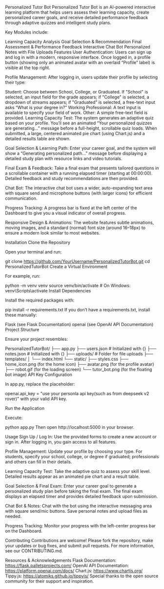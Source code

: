 Personalized Tutor Bot
Personalized Tutor Bot is an AI-powered interactive learning platform that helps users assess their learning capacity, create personalized career goals, and receive detailed performance feedback through adaptive quizzes and intelligent study plans.

Key Modules include:

Learning Capacity Analysis
Goal Selection & Recommendation
Final Assessment & Performance Feedback
Interactive Chat Bot
Personalized Notes with File Uploads
Features
User Authentication:
Users can sign up and log in with a modern, responsive interface. Once logged in, a profile button (showing only an animated avatar with an overlaid “Profile” label) is visible at the top right.

Profile Management:
After logging in, users update their profile by selecting their type:

Student: Choose between School, College, or Graduated. If "School" is selected, an input field for the grade appears; if "College" is selected, a dropdown of streams appears; if "Graduated" is selected, a free-text input asks “What is your degree in?”
Working Professional: A text input is available to specify your field of work.
Other: A simple free-text field is provided.
Learning Capacity Test:
The system generates an adaptive quiz based on your profile. You’ll see an animated “Your personalized quizzes are generating…” message before a full-height, scrollable quiz loads. When submitted, a large, centered animated pie chart (using Chart.js) and a detailed results table are shown.

Goal Selection & Learning Path:
Enter your career goal, and the system will show a “Generating personalized path…” message before displaying a detailed study plan with resource links and video tutorials.

Final Exam & Feedback:
Take a final exam that presents tailored questions in a scrollable container with a running elapsed timer (starting at 00:00:00). Detailed feedback and study recommendations are then provided.

Chat Bot:
The interactive chat bot uses a wider, auto-expanding text area with square send and microphone buttons (with larger icons) for efficient communication.

Progress Tracking:
A progress bar is fixed at the left center of the Dashboard to give you a visual indicator of overall progress.

Responsive Design & Animations:
The website features subtle animations, moving images, and a standard (normal) font size (around 16–18px) to ensure a modern look similar to most websites.

Installation
Clone the Repository

Open your terminal and run:

git clone https://github.com/YourUsername/PersonalizedTutorBot.git
cd PersonalizedTutorBot
Create a Virtual Environment

For example, run:

python -m venv venv
source venv/bin/activate   # On Windows: venv\Scripts\activate
Install Dependencies

Install the required packages with:

pip install -r requirements.txt
If you don’t have a requirements.txt, install these manually:

Flask (see Flask Documentation)
openai (see OpenAI API Documentation)
Project Structure

Ensure your project resembles:

PersonalizedTutorBot/
├── app.py
├── users.json          # Initialized with {}
├── notes.json          # Initialized with {}
├── uploads/            # Folder for file uploads
├── templates/
│     └── index.html
└── static/
      ├── styles.css
      ├── home_icon.png    (for the home icon)
      ├── avatar.png       (for the profile avatar)
      ├── robot.gif        (for the loading screen)
      └── tutor_bot.png    (for the floating bot image)
API Key Configuration

In app.py, replace the placeholder:

openai.api_key = "use your personla api key(such as from deepseek v2 rover)"
with your valid API key.

Run the Application

Execute:

python app.py
Then open http://localhost:5000 in your browser.

Usage
Sign Up / Log In:
Use the provided forms to create a new account or sign in. After logging in, you gain access to all features.

Profile Management:
Update your profile by choosing your type. For students, specify your school, college, or degree if graduated; professionals and others can fill in their details.

Learning Capacity Test:
Take the adaptive quiz to assess your skill level. Detailed results appear as an animated pie chart and a result table.

Goal Selection & Final Exam:
Enter your career goal to generate a personalized study plan before taking the final exam. The final exam displays an elapsed timer and provides detailed feedback upon submission.

Chat Bot & Notes:
Chat with the bot using the interactive messaging area with square send/mic buttons. Save personal notes and upload files as needed.

Progress Tracking:
Monitor your progress with the left-center progress bar on the Dashboard.

Contributing
Contributions are welcome! Please fork the repository, make your updates or bug fixes, and submit pull requests. For more information, see our CONTRIBUTING.md.

Resources & Acknowledgements
Flask Documentation: https://flask.palletsprojects.com/
OpenAI API Documentation: https://platform.openai.com/docs/
Chart.js: https://www.chartjs.org/
Tippy.js: https://atomiks.github.io/tippyjs/
Special thanks to the open source community for their support and inspiration.
